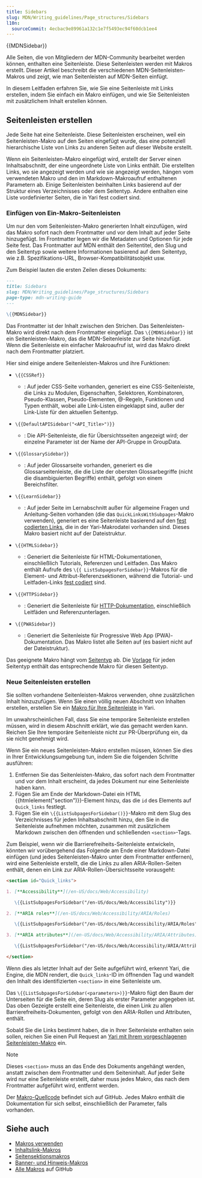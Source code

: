 ```yaml
---
title: Sidebars
slug: MDN/Writing_guidelines/Page_structures/Sidebars
l10n:
  sourceCommit: 4ecbac9e89961a132c1e7f5493ec94f60dcb1ee4
---
```


{{MDNSidebar}}

Alle Seiten, die von Mitgliedern der MDN-Community bearbeitet werden können, enthalten eine Seitenleiste. Diese Seitenleisten werden mit Makros erstellt. Dieser Artikel beschreibt die verschiedenen MDN-Seitenleisten-Makros und zeigt, wie man Seitenleisten auf MDN-Seiten einfügt.

In diesem Leitfaden erfahren Sie, wie Sie eine Seitenleiste mit Links erstellen, indem Sie einfach ein Makro einfügen, und wie Sie Seitenleisten mit zusätzlichem Inhalt erstellen können.

## Seitenleisten erstellen

Jede Seite hat eine Seitenleiste. Diese Seitenleisten erscheinen, weil ein Seitenleisten-Makro auf den Seiten eingefügt wurde, das eine potenziell hierarchische Liste von Links zu anderen Seiten auf dieser Website erstellt.

Wenn ein Seitenleisten-Makro eingefügt wird, erstellt der Server einen Inhaltsabschnitt, der eine ungeordnete Liste von Links enthält. Die erstellten Links, wo sie angezeigt werden und wie sie angezeigt werden, hängen vom verwendeten Makro und den im Markdown-Makroaufruf enthaltenen Parametern ab. Einige Seitenleisten beinhalten Links basierend auf der Struktur eines Verzeichnisses oder dem Seitentyp. Andere enthalten eine Liste vordefinierter Seiten, die in Yari fest codiert sind.

### Einfügen von Ein-Makro-Seitenleisten

Um nur den vom Seitenleisten-Makro generierten Inhalt einzufügen, wird das Makro sofort nach dem Frontmatter und vor dem Inhalt auf jeder Seite hinzugefügt. Im Frontmatter legen wir die Metadaten und Optionen für jede Seite fest. Das Frontmatter auf MDN enthält den Seitentitel, den Slug und den Seitentyp sowie weitere Informationen basierend auf dem Seitentyp, wie z.B. Spezifikations-URL, Browser-Kompatibilitätsobjekt usw.

Zum Beispiel lauten die ersten Zeilen dieses Dokuments:

```md
---
title: Sidebars
slug: MDN/Writing_guidelines/Page_structures/Sidebars
page-type: mdn-writing-guide
---

\{{MDNSidebar}}
```

Das Frontmatter ist der Inhalt zwischen den Strichen. Das Seitenleisten-Makro wird direkt nach dem Frontmatter eingefügt. Das `\{{MDNSidebar}}` ist ein Seitenleisten-Makro, das die MDN-Seitenleiste zur Seite hinzufügt. Wenn die Seitenleiste ein einfacher Makroaufruf ist, wird das Makro direkt nach dem Frontmatter platziert.

Hier sind einige andere Seitenleisten-Makros und ihre Funktionen:

- `\{{CSSRef}}`

  - : Auf jeder CSS-Seite vorhanden, generiert es eine CSS-Seitenleiste, die Links zu Modulen, Eigenschaften, Selektoren, Kombinatoren, Pseudo-Klassen, Pseudo-Elementen, @-Regeln, Funktionen und Typen enthält, wobei alle Link-Listen eingeklappt sind, außer der Link-Liste für den aktuellen Seitentyp.

- `\{{DefaultAPISidebar("<API_Title>")}}`

  - : Die API-Seitenleiste, die für Übersichtsseiten angezeigt wird; der einzelne Parameter ist der Name der API-Gruppe in GroupData.

- `\{{GlossarySidebar}}`

  - : Auf jeder Glossarseite vorhanden, generiert es die Glossarseitenleiste, die die Liste der obersten Glossarbegriffe (nicht die disambiguierten Begriffe) enthält, gefolgt von einem Bereichsfilter.

- `\{{LearnSidebar}}`

  - : Auf jeder Seite im Lernabschnitt außer für allgemeine Fragen und Anleitung-Seiten vorhanden (die das `QuickLinksWithSubpages`-Makro verwenden), generiert es eine Seitenleiste basierend auf den [fest codierten Links](https://github.com/mdn/yari/blob/main/kumascript/macros/LearnSidebar.ejs), die in der Yari-Makrodatei vorhanden sind. Dieses Makro basiert nicht auf der Dateistruktur.

- `\{{HTMLSidebar}}`

  - : Generiert die Seitenleiste für HTML-Dokumentationen, einschließlich Tutorials, Referenzen und Leitfaden. Das Makro enthält Aufrufe des `\{{ ListSubpagesForSidebar}}`-Makros für die Element- und Attribut-Referenzsektionen, während die Tutorial- und Leitfaden-Links [fest codiert](https://github.com/mdn/yari/blob/main/kumascript/macros/HTMLSidebar.ejs) sind.

- `\{{HTTPSidebar}}`

  - : Generiert die Seitenleiste für [HTTP-Dokumentation](/de/docs/Web/HTTP), einschließlich Leitfäden und Referenzunterlagen.

- `\{{PWASidebar}}`

  - : Generiert die Seitenleiste für Progressive Web App (PWA)-Dokumentation. Das Makro listet alle Seiten auf (es basiert nicht auf der Dateistruktur).

Das geeignete Makro hängt vom [Seitentyp](/de/docs/MDN/Writing_guidelines/Page_structures/Page_types) ab. Die [Vorlage](/de/docs/MDN/Writing_guidelines/Page_structures/Page_types#page_templates) für jeden Seitentyp enthält das entsprechende Makro für diesen Seitentyp.

### Neue Seitenleisten erstellen

Sie sollten vorhandene Seitenleisten-Makros verwenden, ohne zusätzlichen Inhalt hinzuzufügen. Wenn Sie einen völlig neuen Abschnitt von Inhalten erstellen, erstellen Sie ein [Makro für Ihre Seitenleiste](https://github.com/mdn/yari/tree/main/kumascript/macros) in Yari.

Im unwahrscheinlichen Fall, dass Sie eine temporäre Seitenleiste erstellen müssen, wird in diesem Abschnitt erklärt, wie das gemacht werden kann. Reichen Sie Ihre temporäre Seitenleiste nicht zur PR-Überprüfung ein, da sie nicht genehmigt wird.

Wenn Sie ein neues Seitenleisten-Makro erstellen müssen, können Sie dies in Ihrer Entwicklungsumgebung tun, indem Sie die folgenden Schritte ausführen:

1. Entfernen Sie das Seitenleisten-Makro, das sofort nach dem Frontmatter und vor dem Inhalt erscheint, da jedes Dokument nur eine Seitenleiste haben kann.
2. Fügen Sie am Ende der Markdown-Datei ein HTML {{htmlelement("section")}}-Element hinzu, das die `id` des Elements auf `Quick_links` festlegt.
3. Fügen Sie ein `\{{ListSubpagesForSidebar()}}`-Makro mit dem Slug des Verzeichnisses für jeden Inhaltsabschnitt hinzu, den Sie in die Seitenleiste aufnehmen möchten, zusammen mit zusätzlichem Markdown zwischen den öffnenden und schließenden `<section>`-Tags.

Zum Beispiel, wenn wir die Barrierefreiheits-Seitenleiste entwickeln, könnten wir vorübergehend das Folgende am Ende einer Markdown-Datei einfügen (und jedes Seitenleisten-Makro unter dem Frontmatter entfernen), wird eine Seitenleiste erstellt, die die Links zu allen ARIA-Rollen-Seiten enthält, denen ein Link zur ARIA-Rollen-Übersichtsseite vorausgeht:

```md
<section id="Quick_links">

1. [**Accessibility**](/en-US/docs/Web/Accessibility)

   \{{ListSubpagesForSidebar("/en-US/docs/Web/Accessibility")}}

2. [**ARIA roles**](/en-US/docs/Web/Accessibility/ARIA/Roles)

   \{{ListSubpagesForSidebar("/en-US/docs/Web/Accessibility/ARIA/Roles", "true")}}

3. [**ARIA attributes**](/en-US/docs/Web/Accessibility/ARIA/Attributes)

   \{{ListSubpagesForSidebar("/en-US/docs/Web/Accessibility/ARIA/Attributes", "true")}}

</section>
```

Wenn dies als letzter Inhalt auf der Seite aufgeführt wird, erkennt Yari, die Engine, die MDN rendert, die `Quick_links`-ID im öffnenden Tag und wandelt den Inhalt des identifizierten `<section>` in eine Seitenleiste um.

Das `\{{ListSubpagesForSidebar(<parameters>)}}`-Makro fügt den Baum der Unterseiten für die Seite ein, deren Slug als erster Parameter angegeben ist. Das oben Gezeigte erstellt eine Seitenleiste, die einen Link zu allen Barrierefreiheits-Dokumenten, gefolgt von den ARIA-Rollen und Attributen, enthält.

Sobald Sie die Links bestimmt haben, die in Ihrer Seitenleiste enthalten sein sollen, reichen Sie einen Pull Request an [Yari mit Ihrem vorgeschlagenen Seitenleisten-Makro](https://github.com/mdn/yari/tree/main/kumascript/macros) ein.

> [!NOTE]
> Dieses `<section>` muss an das Ende des Dokuments angehängt werden, anstatt zwischen dem Frontmatter und dem Seiteninhalt. Auf jeder Seite wird nur eine Seitenleiste erstellt, daher muss jedes Makro, das nach dem Frontmatter aufgeführt wird, entfernt werden.

Der [Makro-Quellcode](https://github.com/mdn/yari/tree/main/kumascript/macros) befindet sich auf GitHub. Jedes Makro enthält die Dokumentation für sich selbst, einschließlich der Parameter, falls vorhanden.

## Siehe auch

- [Makros verwenden](/de/docs/MDN/Writing_guidelines/Page_structures/Macros)
- [Inhaltslink-Makros](/de/docs/MDN/Writing_guidelines/Page_structures/Links)
- [Seitensektionsmakros](/de/docs/MDN/Writing_guidelines/Page_structures/Macros/Commonly_used_macros)
- [Banner- und Hinweis-Makros](/de/docs/MDN/Writing_guidelines/Page_structures/Banners_and_notices)
- [Alle Makros](https://github.com/mdn/yari/tree/main/kumascript/macros) auf GitHub

